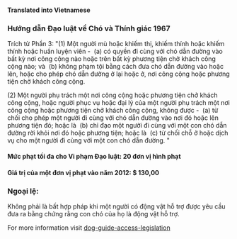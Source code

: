 #### **Translated into Vietnamese**

### Hướng dẫn Đạo luật về Chó và Thính giác 1967

Trích từ Phần 3:
"(1) Một người mù hoặc khiếm thị, khiếm thính hoặc khiếm thính hoặc huấn luyện viên -
 (a) có quyền đi cùng với chó dẫn đường vào bất kỳ nơi công cộng nào hoặc trên bất kỳ phương tiện chở khách công cộng nào; và
 (b) không phạm tội bằng cách đưa chó dẫn đường vào hoặc lên, hoặc cho phép chó dẫn đường ở lại hoặc ở, nơi công cộng hoặc phương tiện chở khách công cộng.

(2) Một người phụ trách một nơi công cộng hoặc phương tiện chở khách công cộng, hoặc người phục vụ hoặc đại lý của một người phụ trách một nơi công cộng hoặc phương tiện chở khách công cộng, không được -
 (a) từ chối cho phép một người đi cùng với chó dẫn đường vào nơi đó hoặc lên phương tiện đó; hoặc là
 (b) chỉ đạo một người đi cùng với một con chó dẫn đường rời khỏi nơi đó hoặc phương tiện; hoặc là
 (c) từ chối chỗ ở hoặc dịch vụ cho một người đi cùng với một con chó dẫn đường. "

#### Mức phạt tối đa cho Vi phạm Đạo luật: 20 đơn vị hình phạt

#### Giá trị của một đơn vị phạt vào năm 2012: $ 130,00

### Ngoại lệ:
Không phải là bất hợp pháp khi một người có động vật hỗ trợ được yêu cầu đưa ra bằng chứng rằng con chó của họ là động vật hỗ trợ.

For more information visit [dog-guide-access-legislation](https://www.bca.org.au/dog-guide-access-legislation/)